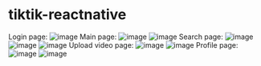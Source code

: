 # tiktik-reactnative
Login page:
![image](https://github.com/Quocthai51/tiktik-reactnative/assets/105360669/d2fd2910-30ae-48c3-bdd6-8a728ea7cd77)
Main page:
![image](https://github.com/Quocthai51/tiktik-reactnative/assets/105360669/ffed32ce-039f-4b6f-b9c5-50a589dc9a7b)
![image](https://github.com/Quocthai51/tiktik-reactnative/assets/105360669/0c4ec081-c908-4bd2-92ab-c7c6b5385377)
Search page:
![image](https://github.com/Quocthai51/tiktik-reactnative/assets/105360669/d40e8544-5eca-4040-9820-3dbe1c1dd9ca)
![image](https://github.com/Quocthai51/tiktik-reactnative/assets/105360669/ea6495cc-1105-489c-8dc6-aa818a958d0c)
![image](https://github.com/Quocthai51/tiktik-reactnative/assets/105360669/16daf090-5d44-45a9-b7d4-ca79740f5f30)
Upload video page:
![image](https://github.com/Quocthai51/tiktik-reactnative/assets/105360669/58f45eab-43ac-4bf8-a32b-053519caaeec)
![image](https://github.com/Quocthai51/tiktik-reactnative/assets/105360669/69b4d564-826c-4f3e-bdf3-0634fd7f0e85)
Profile page:
![image](https://github.com/Quocthai51/tiktik-reactnative/assets/105360669/58336d0e-0bfe-44f4-824c-f2056e7c5a14)
![image](https://github.com/Quocthai51/tiktik-reactnative/assets/105360669/67469ae4-a7c3-4b6f-a446-87aac3e3da44)



